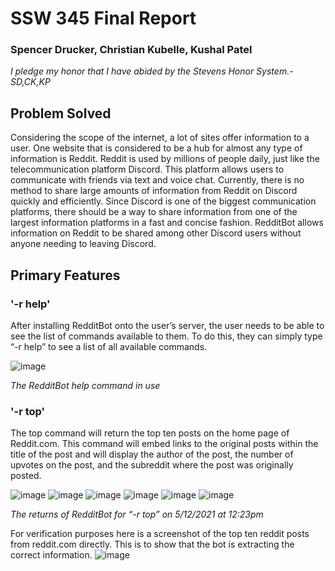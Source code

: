 
# SSW 345 Final Report
### Spencer Drucker, Christian Kubelle, Kushal Patel
 
*I pledge my honor that I have abided by the Stevens Honor System.- SD,CK,KP*

## Problem Solved
Considering the scope of the internet, a lot of sites offer information to a user. One website that is considered to be a hub for almost any type of information is Reddit. Reddit is used by millions of people daily, just like the telecommunication platform Discord. This platform allows users to communicate with friends via text and voice chat. Currently, there is no method to share large amounts of information from Reddit on Discord quickly and efficiently. Since Discord is one of the biggest communication platforms, there should be a way to share information from one of the largest information platforms in a fast and concise fashion. RedditBot allows information on Reddit to be shared among other Discord users without anyone needing to leaving Discord.

## Primary Features

### '-r help'
After installing RedditBot onto the user’s server, the user needs to be able to see the list of commands available to them. To do this, they can simply type “-r help” to see a list of all available commands.

![image](https://user-images.githubusercontent.com/44238558/118015200-05a6a780-b322-11eb-875b-34288060fdd5.png)

*The RedditBot help command in use*

### '-r top'
The top command will return the top ten posts on the home page of Reddit.com. This command will embed links to the original posts within the title of the post and will display the author of the post, the number of upvotes on the post, and the subreddit where the post was originally posted.

![image](https://user-images.githubusercontent.com/44238558/118015583-7221a680-b322-11eb-9f85-882588e30bac.png)
![image](https://user-images.githubusercontent.com/44238558/118015675-8b2a5780-b322-11eb-8f8c-26a9f429024f.png)
![image](https://user-images.githubusercontent.com/44238558/118015761-a1d0ae80-b322-11eb-951f-88c8058672a3.png)
![image](https://user-images.githubusercontent.com/44238558/118015840-b745d880-b322-11eb-8030-dab80b8b8383.png)
![image](https://user-images.githubusercontent.com/44238558/118015877-c2006d80-b322-11eb-9560-862ffe5d8ff7.png)
![image](https://user-images.githubusercontent.com/44238558/118015921-cd539900-b322-11eb-8590-59ece6b29187.png)

*The returns of RedditBot for “-r top” on 5/12/2021 at 12:23pm*

For verification purposes here is a screenshot of the top ten reddit posts from reddit.com directly. This is to show that the bot is extracting the correct information.
![image](https://user-images.githubusercontent.com/44238558/118017119-38519f80-b324-11eb-9458-0402abedff49.png)
